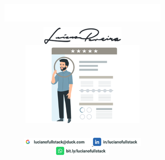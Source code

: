 <p align="center">
  <a href="https://lucianofullstack.github.io/lucianopereira">
    <img src="./assets/lucianopereira.svg" alt="Luciano Pereira">
  </a>
</p>
<p align="center">
  <a href="https://lucianofullstack.github.io/lucianopereira">
    <img src="./assets/signature.svg" width="250px" alt="Luciano Pereira Signature">
    <br>
    <img src="./assets/resume.svg" height="250px" alt="Luciano Pereira Resume">
  </a>
</p>
<br>
<p align="center">
    <a href="mailto:lucianofullstack@duck.com?subject=I%20saw%20your%20GitHub%20Profilee&body=Hi,%20Luciano%20">
      <img height="26px" src="./assets/mail.svg" alt="mail">
    </a>
    <a href="https://www.linkedin.com/in/lucianofullstack">
      <img height="26px" src="./assets/linkedin.svg" alt="LinkedIn">
    </a>
    <a href="https://bit.ly/lucianofullstack">
      <img height="26px" src="./assets/whatsapp.svg" alt="whatsapp">
    </a>
</p>
